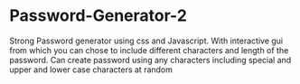 # Password-Generator-2


Strong Password generator using css and Javascript. With interactive gui from which you can chose to include different characters and length of the password. Can create password using any characters including special and upper and lower case characters at random
